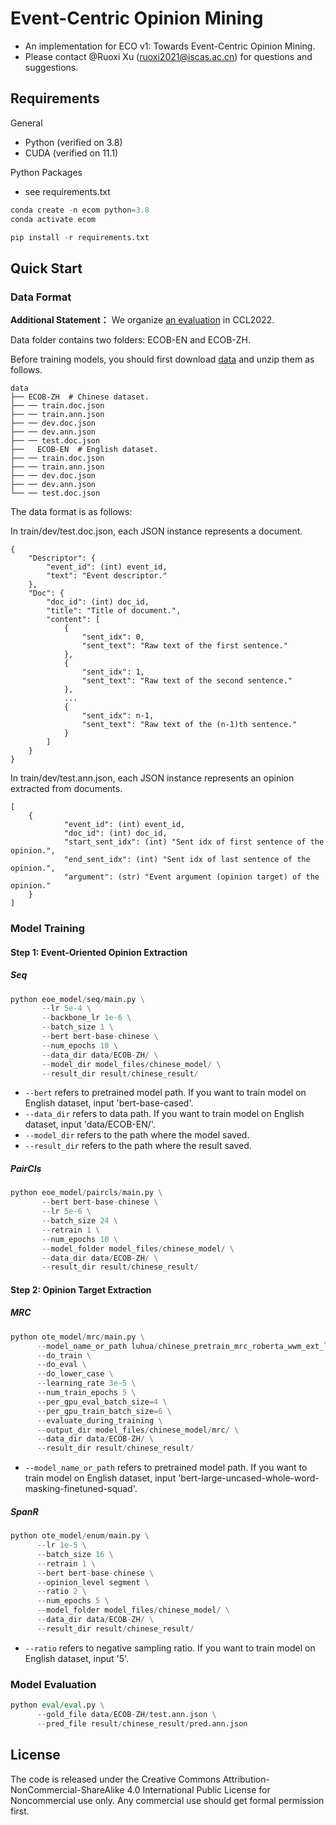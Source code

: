 # Event-Centric Opinion Mining
- An implementation for ECO v1: Towards Event-Centric Opinion Mining.
- Please contact @Ruoxi Xu (ruoxi2021@iscas.ac.cn) for questions and suggestions.

## Requirements
General
- Python (verified on 3.8)
- CUDA (verified on 11.1)

Python Packages
- see requirements.txt

```python
conda create -n ecom python=3.8
conda activate ecom

pip install -r requirements.txt
```

## Quick Start
### Data Format
**Additional Statement：** We organize [an evaluation](http://e-com.ac.cn/ccl2022.html/) in CCL2022.

Data folder contains two folders: ECOB-EN and ECOB-ZH.

Before training models, you should first download [data](https://pan.baidu.com/s/1_IueEO3XBWlHqRtZsE7L3A?pwd=3nu9) and unzip them as follows. 
```
data
├── ECOB-ZH  # Chinese dataset.
├── ── train.doc.json
├── ── train.ann.json
├── ── dev.doc.json
├── ── dev.ann.json
├── ── test.doc.json
├──   ECOB-EN  # English dataset.
├── ── train.doc.json
├── ── train.ann.json
├── ── dev.doc.json
├── ── dev.ann.json
└── ── test.doc.json
```

The data format is as follows:

In train/dev/test.doc.json, each JSON instance represents a document.
```
{
    "Descriptor": {
        "event_id": (int) event_id,
        "text": "Event descriptor."
    },
    "Doc": {
        "doc_id": (int) doc_id,
        "title": "Title of document.",
        "content": [
            {
                "sent_idx": 0,
                "sent_text": "Raw text of the first sentence."
            },
            {
                "sent_idx": 1,
                "sent_text": "Raw text of the second sentence."
            },
            ...
            {
                "sent_idx": n-1,
                "sent_text": "Raw text of the (n-1)th sentence."
            }
        ]
    }
}
```

In train/dev/test.ann.json, each JSON instance represents an opinion extracted from documents.
```
[
	{
            "event_id": (int) event_id,
            "doc_id": (int) doc_id,
            "start_sent_idx": (int) "Sent idx of first sentence of the opinion.",
            "end_sent_idx": (int) "Sent idx of last sentence of the opinion.",
            "argument": (str) "Event argument (opinion target) of the opinion."
  	}
]
```

### Model Training

#### Step 1: Event-Oriented Opinion Extraction

##### Seq

```python
python eoe_model/seq/main.py \
       --lr 5e-4 \
       --backbone_lr 1e-6 \
       --batch_size 1 \
       --bert bert-base-chinese \
       --num_epochs 10 \
       --data_dir data/ECOB-ZH/ \
       --model_dir model_files/chinese_model/ \
       --result_dir result/chinese_result/
```
- ```--bert``` refers to pretrained model path. If you want to train model on English dataset, input 'bert-base-cased'.
- ```--data_dir``` refers to data path. If you want to train model on English dataset, input 'data/ECOB-EN/'.
- ```--model_dir``` refers to the path where the model saved.
- ```--result_dir``` refers to the path where the result saved.

##### PairCls
```python
python eoe_model/paircls/main.py \
       --bert bert-base-chinese \
       --lr 5e-6 \
       --batch_size 24 \
       --retrain 1 \
       --num_epochs 10 \
       --model_folder model_files/chinese_model/ \
       --data_dir data/ECOB-ZH/ \
       --result_dir result/chinese_result/
```

####  Step 2: Opinion Target Extraction
##### MRC
```python
python ote_model/mrc/main.py \
      --model_name_or_path luhua/chinese_pretrain_mrc_roberta_wwm_ext_large \
      --do_train \
      --do_eval \
      --do_lower_case \
      --learning_rate 3e-5 \
      --num_train_epochs 5 \
      --per_gpu_eval_batch_size=4 \
      --per_gpu_train_batch_size=6 \
      --evaluate_during_training \
      --output_dir model_files/chinese_model/mrc/ \
      --data_dir data/ECOB-ZH/ \
      --result_dir result/chinese_result/
```
- ```--model_name_or_path``` refers to pretrained model path. If you want to train model on English dataset, input 'bert-large-uncased-whole-word-masking-finetuned-squad'.

##### SpanR
```python
python ote_model/enum/main.py \
      --lr 1e-5 \
      --batch_size 16 \
      --retrain 1 \
      --bert bert-base-chinese \
      --opinion_level segment \
      --ratio 2 \
      --num_epochs 5 \
      --model_folder model_files/chinese_model/ \
      --data_dir data/ECOB-ZH/ \
      --result_dir result/chinese_result/
```
- ```--ratio``` refers to negative sampling ratio. If you want to train model on English dataset, input '5'.

### Model Evaluation

```python
python eval/eval.py \
      --gold_file data/ECOB-ZH/test.ann.json \
      --pred_file result/chinese_result/pred.ann.json
```
## License
The code is released under the Creative Commons Attribution-NonCommercial-ShareAlike 4.0 International Public License for Noncommercial use only. Any commercial use should get formal permission first.
